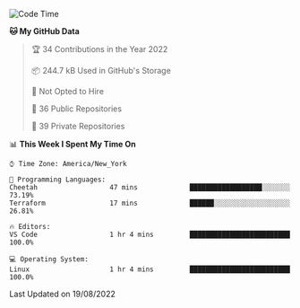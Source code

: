 <!--START_SECTION:waka-->
![Code Time](http://img.shields.io/badge/Code%20Time-64%20hrs%209%20mins-blue)

**🐱 My GitHub Data** 

> 🏆 34 Contributions in the Year 2022
 > 
> 📦 244.7 kB Used in GitHub's Storage 
 > 
> 🚫 Not Opted to Hire
 > 
> 📜 36 Public Repositories 
 > 
> 🔑 39 Private Repositories  
 > 
📊 **This Week I Spent My Time On** 

```text
⌚︎ Time Zone: America/New_York

💬 Programming Languages: 
Cheetah                  47 mins             ██████████████████░░░░░░░   73.19% 
Terraform                17 mins             ██████░░░░░░░░░░░░░░░░░░░   26.81%

🔥 Editors: 
VS Code                  1 hr 4 mins         █████████████████████████   100.0%

💻 Operating System: 
Linux                    1 hr 4 mins         █████████████████████████   100.0%

```


 Last Updated on 19/08/2022
<!--END_SECTION:waka-->